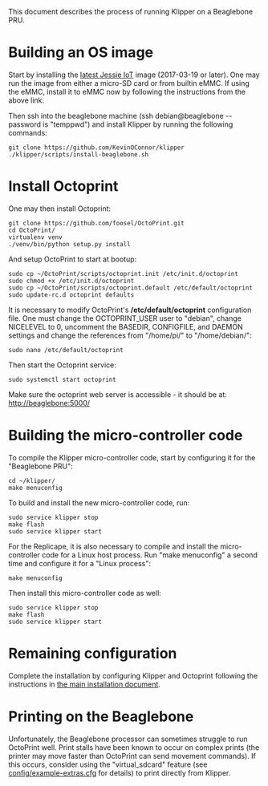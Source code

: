 This document describes the process of running Klipper on a Beaglebone
PRU.

Building an OS image
====================

Start by installing the
[latest Jessie IoT](https://beagleboard.org/latest-images) image
(2017-03-19 or later). One may run the image from either a micro-SD
card or from builtin eMMC. If using the eMMC, install it to eMMC now
by following the instructions from the above link.

Then ssh into the beaglebone machine (ssh debian@beaglebone --
password is "temppwd") and install Klipper by running the following
commands:
```
git clone https://github.com/KevinOConnor/klipper
./klipper/scripts/install-beaglebone.sh
```

Install Octoprint
=================

One may then install Octoprint:
```
git clone https://github.com/foosel/OctoPrint.git
cd OctoPrint/
virtualenv venv
./venv/bin/python setup.py install
```

And setup OctoPrint to start at bootup:
```
sudo cp ~/OctoPrint/scripts/octoprint.init /etc/init.d/octoprint
sudo chmod +x /etc/init.d/octoprint
sudo cp ~/OctoPrint/scripts/octoprint.default /etc/default/octoprint
sudo update-rc.d octoprint defaults
```

It is necessary to modify OctoPrint's **/etc/default/octoprint**
configuration file. One must change the OCTOPRINT_USER user to
"debian", change NICELEVEL to 0, uncomment the BASEDIR, CONFIGFILE,
and DAEMON settings and change the references from "/home/pi/" to
"/home/debian/":
```
sudo nano /etc/default/octoprint
```

Then start the Octoprint service:
```
sudo systemctl start octoprint
```

Make sure the octoprint web server is accessible - it should be at:
[http://beaglebone:5000/](http://beaglebone:5000/)

Building the micro-controller code
==================================

To compile the Klipper micro-controller code, start by configuring it
for the "Beaglebone PRU":
```
cd ~/klipper/
make menuconfig
```

To build and install the new micro-controller code, run:
```
sudo service klipper stop
make flash
sudo service klipper start
```

For the Replicape, it is also necessary to compile and install the
micro-controller code for a Linux host process. Run "make menuconfig"
a second time and configure it for a "Linux process":
```
make menuconfig
```

Then install this micro-controller code as well:
```
sudo service klipper stop
make flash
sudo service klipper start
```

Remaining configuration
=======================

Complete the installation by configuring Klipper and Octoprint
following the instructions in
[the main installation document](Installation.md#configuring-klipper).

Printing on the Beaglebone
==========================

Unfortunately, the Beaglebone processor can sometimes struggle to run
OctoPrint well. Print stalls have been known to occur on complex
prints (the printer may move faster than OctoPrint can send movement
commands). If this occurs, consider using the "virtual_sdcard" feature
(see [config/example-extras.cfg](../config/example-extras.cfg) for
details) to print directly from Klipper.

